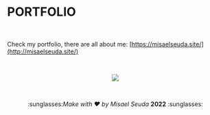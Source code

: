 <h1>PORTFOLIO</h1>

<br>

Check my portfolio, there are all about me: [https://misaelseuda.site/](http://misaelseuda.site/)

<br>

<p align = "center">
  <img src = "https://media.giphy.com/media/clnORRzuaBV7rNisCP/giphy.gif">
</p>

<br>
  
<p align = "center">
  :sunglasses:<i>Make with ♥ by Misael Seuda</i> <strong>2022</strong> :sunglasses: 
</p>
